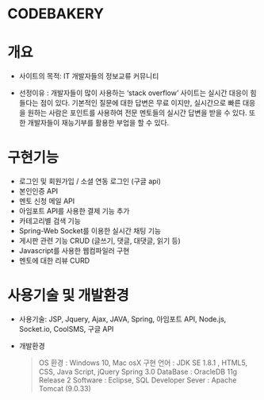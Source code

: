 # CODEBAKERY

# 개요

- 사이트의 목적: IT 개발자들의 정보교류 커뮤니티

- 선정이유 : 개발자들이 많이 사용하는 ‘stack overflow’ 사이트는 실시간 대응이 힘들다는 점이 있다.
           기본적인 질문에 대한 답변은 무료 이지만, 실시간으로 빠른 대응을 원하는 사람은 포인트를 사용하여 
           전문 멘토들의 실시간 답변을 받을 수 있다. 또한 개발자들이 재능기부를 활용한 부업을 할 수 있다.
           
# 구현기능

- 로그인 및 회원가입  / 소셜 연동 로그인 (구글 api)
- 본인인증 API
- 멘토 신청 메일 API
- 아임포트 API를 사용한 결제 기능 추가
- 카테고리별 검색 기능
- Spring-Web Socket를 이용한 실시간 채팅 기능
- 게시판 관련 기능 CRUD (글쓰기, 댓글, 대댓글, 읽기 등)
- Javascript를 사용한 웹컴파일러 구현
- 멘토에 대한 리뷰 CURD

# 사용기술 및 개발환경

- 사용기술: JSP, Jquery, Ajax, JAVA, Spring, 아임포트 API, Node.js, Socket.io, CoolSMS, 구글 API

- 개발환경
	> OS 환경 : Windows 10, Mac osX
	> 구현 언어 : JDK SE 1.8.1 , HTML5, CSS, Java Script, jQuery Spring 3.0
	> DataBase : OracleDB 11g Release 2
	> Software : Eclipse, SQL Developer
	> Sever : Apache Tomcat (9.0.33)
